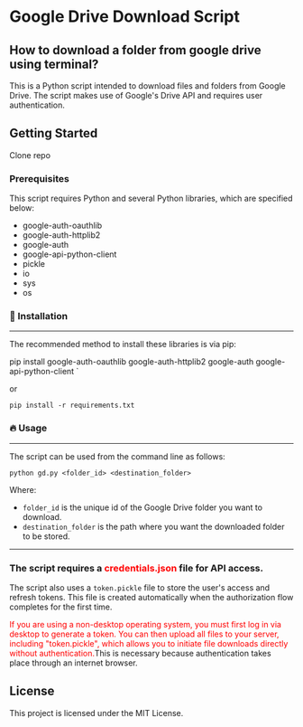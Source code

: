 # Google Drive Download Script
## How to download a folder from google drive using terminal?

This is a Python script intended to download files and folders from Google Drive. The script makes use of Google's Drive API and requires user authentication.

## Getting Started
Clone repo

### Prerequisites
This script requires Python and several Python libraries, which are specified below:

- google-auth-oauthlib
- google-auth-httplib2
- google-auth
- google-api-python-client
- pickle
- io
- sys
- os

### 🔧 Installation
-----

The recommended method to install these libraries is via pip:

pip install google-auth-oauthlib google-auth-httplib2 google-auth google-api-python-client `

or

`pip install -r requirements.txt`


### 🔥 Usage
-----

The script can be used from the command line as follows:


`python gd.py <folder_id> <destination_folder>`

Where:

-   `folder_id` is the unique id of the Google Drive folder you want to download.
-   `destination_folder` is the path where you want the downloaded folder to be stored.

-----

### The script requires a  <span style="color:red">credentials.json</span> file for API access.

The script also uses a `token.pickle` file to store the user's access and refresh tokens. This file is created automatically when the authorization flow completes for the first time.

<span style="color:red">If you are using a non-desktop operating system, you must first log in via desktop to generate a token. You can then upload all files to your server, including "token.pickle", which allows you to initiate file downloads directly without authentication.</span>Тhis is necessary because authentication takes place through an internet browser.

License
-------

This project is licensed under the MIT License.